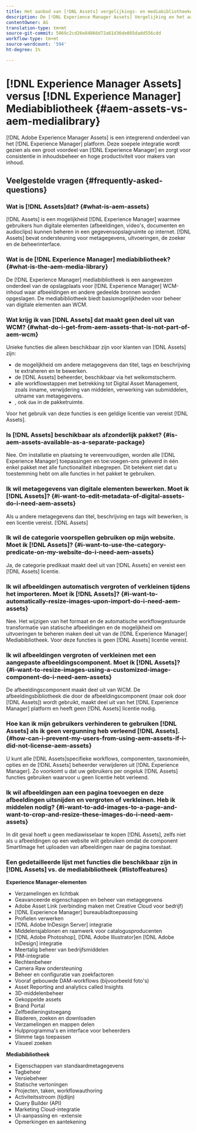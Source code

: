 ```yaml
---
title: Het aanbod van [!DNL Assets] vergelijkings- en mediabibliotheekopties
description: De [!DNL Experience Manager Assets] Vergelijking en het aanbod van de Bibliotheek van Media en kennen de verschillen.
contentOwner: AG
translation-type: tm+mt
source-git-commit: 5069c2cd26e84866d72a61d36de085dadd556cdd
workflow-type: tm+mt
source-wordcount: '594'
ht-degree: 1%

---
```



# [!DNL Experience Manager Assets] versus [!DNL Experience Manager] Mediabibliotheek {#aem-assets-vs-aem-medialibrary}

[!DNL Adobe Experience Manager Assets] is een integrerend onderdeel van het [!DNL Experience Manager] platform. Deze soepele integratie wordt gezien als een groot voordeel van [!DNL Experience Manager] en zorgt voor consistentie in inhoudsbeheer en hoge productiviteit voor makers van inhoud.

## Veelgestelde vragen {#frequently-asked-questions}

### Wat is [!DNL Assets]dat? {#what-is-aem-assets}

[!DNL Assets] is een mogelijkheid [!DNL Experience Manager] waarmee gebruikers hun digitale elementen (afbeeldingen, video&#39;s, documenten en audioclips) kunnen beheren in een gegevensopslagruimte op internet. [!DNL Assets] bevat ondersteuning voor metagegevens, uitvoeringen, de zoeker en de beheerinterface.

### Wat is de [!DNL Experience Manager] mediabibliotheek? {#what-is-the-aem-media-library}

De [!DNL Experience Manager] mediabibliotheek is een aangewezen onderdeel van de opslagplaats voor [!DNL Experience Manager] WCM-inhoud waar afbeeldingen en andere gedeelde bronnen worden opgeslagen. De mediabibliotheek biedt basismogelijkheden voor beheer van digitale elementen aan WCM.

### Wat krijg ik van [!DNL Assets] dat maakt geen deel uit van WCM? {#what-do-i-get-from-aem-assets-that-is-not-part-of-aem-wcm}

Unieke functies die alleen beschikbaar zijn voor klanten van [!DNL Assets] zijn:

* de mogelijkheid om andere metagegevens dan titel, tags en beschrijving te extraheren en te bewerken.
* de [!DNL Assets] beheerder, beschikbaar via het welkomstscherm.
* alle workflowstappen met betrekking tot Digital Asset Management, zoals inname, verwijdering van middelen, verwerking van submiddelen, uitname van metagegevens.
* , ook `dam` in de pakketruimte.

Voor het gebruik van deze functies is een geldige licentie van vereist [!DNL Assets].

### Is [!DNL Assets] beschikbaar als afzonderlijk pakket? {#is-aem-assets-available-as-a-separate-package}

Nee. Om installatie en plaatsing te vereenvoudigen, worden alle [!DNL Experience Manager] toepassingen en toe:voegen-ons geleverd in één enkel pakket met alle functionaliteit inbegrepen. Dit betekent niet dat u toestemming hebt om alle functies in het pakket te gebruiken.

### Ik wil metagegevens van digitale elementen bewerken. Moet ik [!DNL Assets]? {#i-want-to-edit-metadata-of-digital-assets-do-i-need-aem-assets}

Als u andere metagegevens dan titel, beschrijving en tags wilt bewerken, is een licentie vereist. [!DNL Assets]

### Ik wil de categorie voorspellen gebruiken op mijn website. Moet ik [!DNL Assets]? {#i-want-to-use-the-category-predicate-on-my-website-do-i-need-aem-assets}

Ja, de categorie predikaat maakt deel uit van [!DNL Assets] en vereist een [!DNL Assets] licentie.

### Ik wil afbeeldingen automatisch vergroten of verkleinen tijdens het importeren. Moet ik [!DNL Assets]? {#i-want-to-automatically-resize-images-upon-import-do-i-need-aem-assets}

Nee. Het wijzigen van het formaat en de automatische workflowgestuurde transformatie van statische afbeeldingen en de mogelijkheid om uitvoeringen te beheren maken deel uit van de [!DNL Experience Manager] Mediabibliotheek. Voor deze functies is geen [!DNL Assets] licentie vereist.

### Ik wil afbeeldingen vergroten of verkleinen met een aangepaste afbeeldingscomponent. Moet ik [!DNL Assets]? {#i-want-to-resize-images-using-a-customized-image-component-do-i-need-aem-assets}

De afbeeldingscomponent maakt deel uit van WCM. De afbeeldingsbibliotheek die door de afbeeldingscomponent (maar ook door [!DNL Assets]) wordt gebruikt, maakt deel uit van het [!DNL Experience Manager] platform en heeft geen [!DNL Assets] licentie nodig.

### Hoe kan ik mijn gebruikers verhinderen te gebruiken [!DNL Assets] als ik geen vergunning heb verleend [!DNL Assets]. {#how-can-i-prevent-my-users-from-using-aem-assets-if-i-did-not-license-aem-assets}

U kunt alle [!DNL Assets]specifieke workflows, componenten, taxonomieën, opties en de [!DNL Assets] beheerder verwijderen uit [!DNL Experience Manager]. Zo voorkomt u dat uw gebruikers per ongeluk [!DNL Assets] functies gebruiken waarvoor u geen licentie hebt verleend.

### Ik wil afbeeldingen aan een pagina toevoegen en deze afbeeldingen uitsnijden en vergroten of verkleinen. Heb ik middelen nodig? {#i-want-to-add-images-to-a-page-and-want-to-crop-and-resize-these-images-do-i-need-aem-assets}

In dit geval hoeft u geen mediawisselaar te kopen [!DNL Assets], zelfs niet als u afbeeldingen op een website wilt gebruiken omdat de component SmartImage het uploaden van afbeeldingen naar de pagina toestaat.

### Een gedetailleerde lijst met functies die beschikbaar zijn in [!DNL Assets] vs. de mediabibliotheek {#listoffeatures}

**Experience Manager-elementen**

* Verzamelingen en lichtbak
* Geavanceerde eigenschappen en beheer van metagegevens
* Adobe Asset Link (verbinding maken met Creative Cloud voor bedrijf)
* [!DNL Experience Manager] bureaubladtoepassing
* Profielen verwerken
* [!DNL Adobe InDesign Server] integratie
* Middelensjablonen en raamwerk voor catalogusproducenten
* [!DNL Adobe Photoshop], [!DNL Adobe Illustrator]en [!DNL Adobe InDesign] integratie
* Meertalig beheer van bedrijfsmiddelen
* PIM-integratie
* Rechtenbeheer
* Camera Raw ondersteuning
* Beheer en configuratie van zoekfactoren
* Vooraf gebouwde DAM-workflows (bijvoorbeeld foto&#39;s)
* Asset Reporting and analytics called Insights
* 3D-middelenbeheer
* Gekoppelde assets
* Brand Portal
* Zelfbedieningstoegang
* Bladeren, zoeken en downloaden
* Verzamelingen en mappen delen
* Hulpprogramma&#39;s en interface voor beheerders
* Slimme tags toepassen
* Visueel zoeken

**Mediabibliotheek**

* Eigenschappen van standaardmetagegevens
* Tagbeheer
* Versiebeheer
* Statische vertoningen
* Projecten, taken, workflowauthoring
* Activiteitsstroom (tijdlijn)
* Query Builder (API)
* Marketing Cloud-integratie
* UI-aanpassing en -extensie
* Opmerkingen en aantekening
